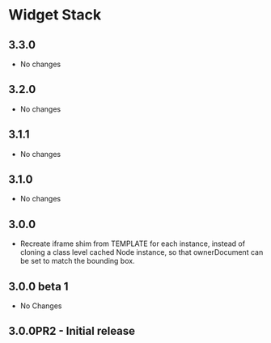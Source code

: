 Widget Stack
============

3.3.0
-----

  * No changes

3.2.0
-----

  * No changes

3.1.1
-----

  * No changes

3.1.0
-----

  * No changes

3.0.0
-----

  * Recreate iframe shim from TEMPLATE for each instance, instead of
    cloning a class level cached Node instance, so that ownerDocument
    can be set to match the bounding box.

3.0.0 beta 1
------------

  * No Changes

3.0.0PR2 - Initial release
--------------------------
